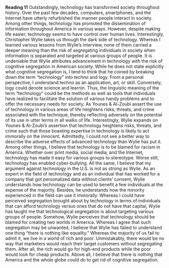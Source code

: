 **Reading 11**
	Outstandingly, technology has transformed society throughout history. Over the past few decades, computers, smartphones, and the Internet have utterly refurbished the manner people interact in society. Among other things, technology has promoted the dissemination of information throughout America in various ways. However, despite making life easier, technology seems to have control over human lives. Interestingly, Christopher Wylie takes us through the dark side of technology. Whereas I learned various lessons from Wylie’s interview, none of them carried a deeper meaning than the risk of segregating individuals in society when information is separated and targeted at various groups of people. 
	It is undeniable that Wylie attributes advancement in technology with the risk of cognitive segregation in American society. While he does not state explicitly what cognitive segregation is, I tend to think that he coined by breaking down the term “technology” into techno and logy. From a personal perspective, I understand techno as an application, art, or skill. Conversely, logy could denote science and learnin. Thus, the linguistic meaning of the term “technology” could be the methods as well as tools that individuals have realized to facilitate the solution of various handy problems and to offer the necessary needs for society. As Younes & Al-Zoubi assert the use of technology in various areas of life heightens risks, threats, and crime associated with the technique, thereby reflecting adversely on the potential of its use in utter terms in all walks of life. 
	Interestingly, Wylie expands on Younes & Al-Zoubi’s assertion that technology heightens risks, threats, and crime such that those boasting expertise in technology is likely to act immorally on the innocent. Admittedly, I could not see a better way to describe the adverse effects of advanced technology than Wylie has put it. Among other things, I believe that technology is to be blamed for racism in America. Whether over print media, social media, and the Internet, technology has made it easy for various groups to stereotype. Worse still, technology has enabled cyber-bullying. All the same, I believe that my argument against technology in the U.S. is not as strong as Wylie. As an expert in the field of technology and as an individual that has worked for a company that got personalized data without clients’ consent, Wylie understands how technology can be used to benefit a few individuals at the expense of the majority. Besides, he understands how the minority experienced in the field can use it immorally. 
	Whereas I could have perceived segregation brought about by technology in terms of individuals that can afford technology versus ones that do not have that capital, Wylie has taught me that technological segregation is about targeting various groups of people. Somehow, Wylie perceives that technology should be blamed for creating two worlds in America. Whereas I agree that such segregation may be unwanted, I believe that Wylie has failed to understand one thing “there is nothing like equality.” Whereas the majority of us fail to admit it, we live in a world of rich and poor. Unmistakably, there would be no way that marketers would reach their target customers without segregating them. After all, the rich would go for high-end products while the poor would look for cheap products. Above all, I believe that there is nothing that America and the whole globe could do to get rid of cognitive segregation.
